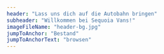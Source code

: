 ```yaml
---
header: "Lass uns dich auf die Autobahn bringen"
subheader: "Willkommen bei Sequoia Vans!"
imageFileName: "header-bg.jpg"
jumpToAnchor: "Bestand"
jumpToAnchorText: "browsen"
---
```

